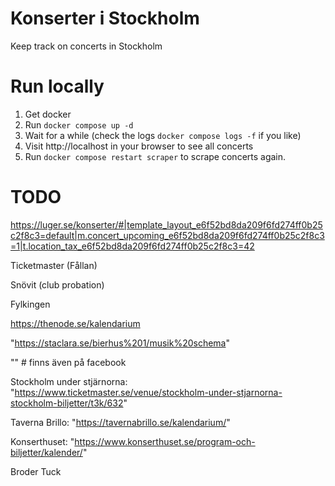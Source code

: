 # Konserter i Stockholm
Keep track on concerts in Stockholm

# Run locally

1. Get docker
2. Run `docker compose up -d`
3. Wait for a while (check the logs `docker compose logs -f` if you like)
4. Visit http://localhost in your browser to see all concerts
5. Run `docker compose restart scraper` to scrape concerts again.

# TODO

https://luger.se/konserter/#|template_layout_e6f52bd8da209f6fd274ff0b25c2f8c3=default|m.concert_upcoming_e6f52bd8da209f6fd274ff0b25c2f8c3=1|t.location_tax_e6f52bd8da209f6fd274ff0b25c2f8c3=42

Ticketmaster (Fållan)

Snövit (club probation)

Fylkingen

https://thenode.se/kalendarium

"https://staclara.se/bierhus%201/musik%20schema"

"" # finns även på facebook

Stockholm under stjärnorna:
"https://www.ticketmaster.se/venue/stockholm-under-stjarnorna-stockholm-biljetter/t3k/632"

Taverna Brillo:
"https://tavernabrillo.se/kalendarium/"

Konserthuset:
"https://www.konserthuset.se/program-och-biljetter/kalender/"

Broder Tuck